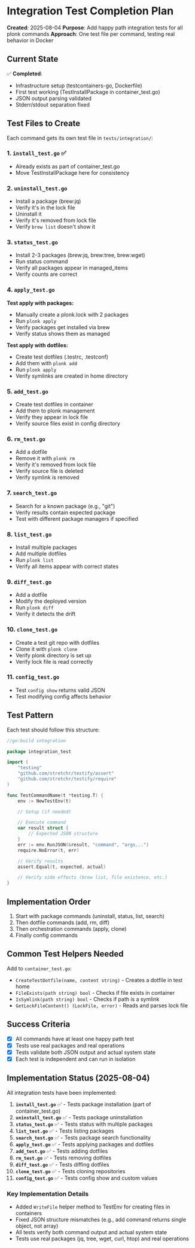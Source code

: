# Integration Test Completion Plan

**Created**: 2025-08-04
**Purpose**: Add happy path integration tests for all plonk commands
**Approach**: One test file per command, testing real behavior in Docker

## Current State

✅ **Completed**:
- Infrastructure setup (testcontainers-go, Dockerfile)
- First test working (TestInstallPackage in container_test.go)
- JSON output parsing validated
- Stderr/stdout separation fixed

## Test Files to Create

Each command gets its own test file in `tests/integration/`:

### 1. `install_test.go` ✅
- Already exists as part of container_test.go
- Move TestInstallPackage here for consistency

### 2. `uninstall_test.go`
- Install a package (brew:jq)
- Verify it's in the lock file
- Uninstall it
- Verify it's removed from lock file
- Verify `brew list` doesn't show it

### 3. `status_test.go`
- Install 2-3 packages (brew:jq, brew:tree, brew:wget)
- Run status command
- Verify all packages appear in managed_items
- Verify counts are correct

### 4. `apply_test.go`
**Test apply with packages:**
- Manually create a plonk.lock with 2 packages
- Run `plonk apply`
- Verify packages get installed via brew
- Verify status shows them as managed

**Test apply with dotfiles:**
- Create test dotfiles (.testrc, .testconf)
- Add them with `plonk add`
- Run `plonk apply`
- Verify symlinks are created in home directory

### 5. `add_test.go`
- Create test dotfiles in container
- Add them to plonk management
- Verify they appear in lock file
- Verify source files exist in config directory

### 6. `rm_test.go`
- Add a dotfile
- Remove it with `plonk rm`
- Verify it's removed from lock file
- Verify source file is deleted
- Verify symlink is removed

### 7. `search_test.go`
- Search for a known package (e.g., "git")
- Verify results contain expected package
- Test with different package managers if specified

### 8. `list_test.go`
- Install multiple packages
- Add multiple dotfiles
- Run `plonk list`
- Verify all items appear with correct states

### 9. `diff_test.go`
- Add a dotfile
- Modify the deployed version
- Run `plonk diff`
- Verify it detects the drift

### 10. `clone_test.go`
- Create a test git repo with dotfiles
- Clone it with `plonk clone`
- Verify plonk directory is set up
- Verify lock file is read correctly

### 11. `config_test.go`
- Test `config show` returns valid JSON
- Test modifying config affects behavior

## Test Pattern

Each test should follow this structure:

```go
//go:build integration

package integration_test

import (
    "testing"
    "github.com/stretchr/testify/assert"
    "github.com/stretchr/testify/require"
)

func TestCommandName(t *testing.T) {
    env := NewTestEnv(t)

    // Setup (if needed)

    // Execute command
    var result struct {
        // Expected JSON structure
    }
    err := env.RunJSON(&result, "command", "args...")
    require.NoError(t, err)

    // Verify results
    assert.Equal(t, expected, actual)

    // Verify side effects (brew list, file existence, etc.)
}
```

## Implementation Order

1. Start with package commands (uninstall, status, list, search)
2. Then dotfile commands (add, rm, diff)
3. Then orchestration commands (apply, clone)
4. Finally config commands

## Common Test Helpers Needed

Add to `container_test.go`:

- `CreateTestDotfile(name, content string)` - Creates a dotfile in test home
- `FileExists(path string) bool` - Checks if file exists in container
- `IsSymlink(path string) bool` - Checks if path is a symlink
- `GetLockFileContent() (LockFile, error)` - Reads and parses lock file

## Success Criteria

- [x] All commands have at least one happy path test
- [x] Tests use real packages and real operations
- [x] Tests validate both JSON output and actual system state
- [x] Each test is independent and can run in isolation

## Implementation Status (2025-08-04)

All integration tests have been implemented:

1. **`install_test.go`** ✅ - Tests package installation (part of container_test.go)
2. **`uninstall_test.go`** ✅ - Tests package uninstallation
3. **`status_test.go`** ✅ - Tests status with multiple packages
4. **`list_test.go`** ✅ - Tests listing packages
5. **`search_test.go`** ✅ - Tests package search functionality
6. **`apply_test.go`** ✅ - Tests applying packages and dotfiles
7. **`add_test.go`** ✅ - Tests adding dotfiles
8. **`rm_test.go`** ✅ - Tests removing dotfiles
9. **`diff_test.go`** ✅ - Tests diffing dotfiles
10. **`clone_test.go`** ✅ - Tests cloning repositories
11. **`config_test.go`** ✅ - Tests config show and custom values

### Key Implementation Details

- Added `WriteFile` helper method to TestEnv for creating files in containers
- Fixed JSON structure mismatches (e.g., add command returns single object, not array)
- All tests verify both command output and actual system state
- Tests use real packages (jq, tree, wget, curl, htop) and real operations
